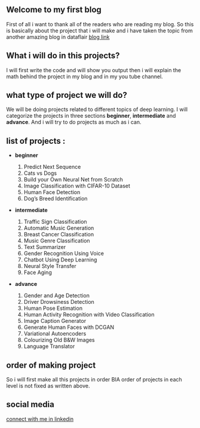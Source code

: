 ## Welcome to my first blog

First of all i want to thank all of the readers who are reading my blog. 
So this is basically about the project that i will make and i have taken the topic from another amazing blog in dataflair [blog link](https://data-flair.training/blogs/deep-learning-project-ideas/)

## What i will do in this projects?

I will first write the code and will show you output then i will explain the math behind the project in my blog and in my you tube channel. 

## what type of project we will do?

We will be doing projects related to different topics of deep learning. I will categorize the projects in three sections **beginner**, **intermediate** and **advance**. And i will try to do projects as much as i can.

## list of projects : 

- **beginner**
  1. Predict Next Sequence
  2. Cats vs Dogs
  3. Build your Own Neural Net from Scratch
  4. Image Classification with CIFAR-10 Dataset
  5. Human Face Detection
  6. Dog’s Breed Identification
  
- **intermediate**
  1. Traffic Sign Classification
  2. Automatic Music Generation
  3. Breast Cancer Classification
  4. Music Genre Classification
  5. Text Summarizer
  6. Gender Recognition Using Voice
  7. Chatbot Using Deep Learning
  8. Neural Style Transfer
  9. Face Aging

- **advance**
  1. Gender and Age Detection
  2. Driver Drowsiness Detection
  3. Human Pose Estimation
  4. Human Activity Recognition with Video Classification
  5. Image Caption Generator
  6. Generate Human Faces with DCGAN
  7. Variational Autoencoders
  8. Colourizing Old B&W Images
  9. Language Translator

## order of making project 

So i will first make all this projects in order BIA order of projects in each level is not fixed as written above.

## social media
[connect with me in linkedin](www.linkedin.com/in/anubhav-yadav-667515191)
